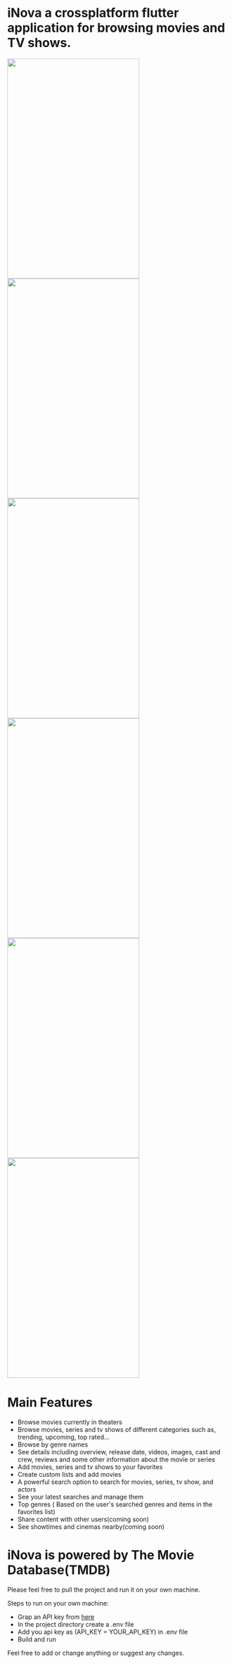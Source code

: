 # iNova a crossplatform flutter application for browsing movies and TV shows.
<p float="left">
  <img src="https://user-images.githubusercontent.com/48331678/90113584-3f7a5b80-dd5a-11ea-88ce-a425203d0beb.PNG" width="300" height="500" /> 
  <img src="https://user-images.githubusercontent.com/48331678/90113859-9b44e480-dd5a-11ea-906d-a5e10c89229a.PNG" width="300" height="500"/>
  <img src="https://user-images.githubusercontent.com/48331678/90114499-77ce6980-dd5b-11ea-9da2-fcb87e28fd04.PNG" width="300" height="500"/>
  <img src="https://user-images.githubusercontent.com/48331678/90115185-6cc80900-dd5c-11ea-8230-3e2a06ee0a59.PNG" width="300" height="500"/>
  <img src="https://user-images.githubusercontent.com/48331678/90115787-3dfe6280-dd5d-11ea-869a-25f2ed4012c6.PNG" width="300" height="500"/>
  <img src="https://user-images.githubusercontent.com/48331678/90114707-caa82100-dd5b-11ea-9bb8-8cff1bf9b403.PNG" width="300" height="500"/>
</p>

# Main Features

- Browse movies currently in theaters
- Browse movies, series and tv shows of different categories such as, trending, upcoming, top rated...
- Browse by genre names
- See details including overview, release date, videos, images, cast and crew, reviews and some other information about the movie or series
- Add movies, series and tv shows to your favorites
- Create custom lists and add movies
- A powerful search option to search for movies, series, tv show, and actors
- See your latest searches and manage them
- Top genres ( Based on the user's searched genres and items in the favorites list)
- Share content with other users(coming soon)
- See showtimes and cinemas nearby(coming soon)

# iNova is powered by The Movie Database(TMDB)

Please feel free to pull the project and run it on your own machine.

Steps to run on your own machine:
- Grap an API key from [here](https://www.themoviedb.org/documentation/api)
- In the project directory create a .env file
- Add you api key as (API_KEY = YOUR_API_KEY) in .env file
- Build and run 

Feel free to add or change anything or suggest any changes.



